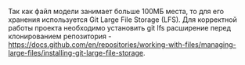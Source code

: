 Так как файл модели занимает больше 100МБ места, то для его хранения используется Git Large File Storage (LFS). Для корректной работы проекта необходимо установить git lfs расширение перед клонированием репозитория - https://docs.github.com/en/repositories/working-with-files/managing-large-files/installing-git-large-file-storage.
